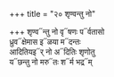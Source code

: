 +++
title = "२० शृण्वन्तु नो"

+++
शृण्व᳓न्तु नो वृ᳓षणः प᳓र्वतासो  
ध्रुव᳓क्षेमास इ᳓ळया म᳓दन्तः  
आदितियइ᳓र् नो अ᳓दितिः शृणोतु  
य᳓छन्तु नो मरु᳓तः श᳓र्म भद्र᳓म्